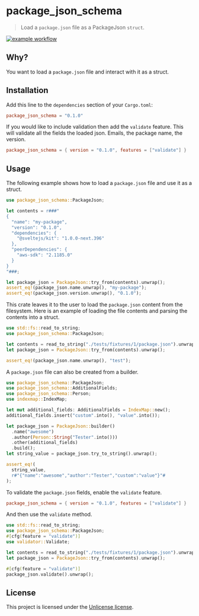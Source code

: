 # package_json_schema

> Load a `package.json` file as a PackageJson `struct`.

[![example workflow](https://github.com/ifiokjr/package_json_schema/workflows/ci/badge.svg)](https://github.com/ifiokjr/package_json_schema/actions?query=workflow:ci)

## Why?

You want to load a `package.json` file and interact with it as a struct.

## Installation

Add this line to the `dependencies` section of your `Cargo.toml`:

```toml
package_json_schema = "0.1.0"
```

If you would like to include validation then add the `validate` feature. This will validate all the fields the loaded json. Emails, the package name, the version.

```toml
package_json_schema = { version = "0.1.0", features = ["validate"] }
```

## Usage

The following example shows how to load a `package.json` file and use it as a struct.

```rust
use package_json_schema::PackageJson;

let contents = r###"
{
  "name": "my-package",
  "version": "0.1.0",
  "dependencies": {
    "@sveltejs/kit": "1.0.0-next.396"
  },
  "peerDependencies": {
    "aws-sdk": "2.1185.0"
  }
}
"###;

let package_json = PackageJson::try_from(contents).unwrap();
assert_eq!(package_json.name.unwrap(), "my-package");
assert_eq!(package_json.version.unwrap(), "0.1.0");
```

This crate leaves it to the user to load the `package.json` content from the filesystem. Here is an example of loading the file contents and parsing the contents into a struct.

```rust
use std::fs::read_to_string;
use package_json_schema::PackageJson;

let contents = read_to_string("./tests/fixtures/1/package.json").unwrap();
let package_json = PackageJson::try_from(contents).unwrap();

assert_eq!(package_json.name.unwrap(), "test");
```

A `package.json` file can also be created from a builder.

```rust
use package_json_schema::PackageJson;
use package_json_schema::AdditionalFields;
use package_json_schema::Person;
use indexmap::IndexMap;

let mut additional_fields: AdditionalFields = IndexMap::new();
additional_fields.insert("custom".into(), "value".into());

let package_json = PackageJson::builder()
  .name("awesome")
  .author(Person::String("Tester".into()))
  .other(additional_fields)
  .build();
let string_value = package_json.try_to_string().unwrap();

assert_eq!(
  string_value,
  r#"{"name":"awesome","author":"Tester","custom":"value"}"#
);
```

To validate the `package.json` fields, enable the `validate` feature.

```toml
package_json_schema = { version = "0.1.0", features = ["validate"] }
```

And then use the `validate` method.

```rust
use std::fs::read_to_string;
use package_json_schema::PackageJson;
#[cfg(feature = "validate")]
use validator::Validate;

let contents = read_to_string("./tests/fixtures/1/package.json").unwrap();
let package_json = PackageJson::try_from(contents).unwrap();

#[cfg(feature = "validate")]
package_json.validate().unwrap();
```

## License

This project is licensed under the [Unlicense license](license).
